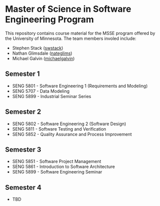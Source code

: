# Master of Science in Software Engineering Program

This repository contains course material for the MSSE
program offered by the University of Minnesota.  The
team members involed include:

* Stephen Stack ([swstack](https://github.com/swstack))
* Nathan Glimsdale ([nateglims](https://github.com/nateglims))
* Michael Galvin ([michaelgalvin](https://github.com/michaelgalvin))


## Semester 1

* SENG 5801 - Software Engineering 1 (Requirements and Modeling)
* SENG 5707 - Data Modeling
* SENG 5899 - Industrial Seminar Series

## Semester 2

* SENG 5802 - Software Engineering 2 (Software Design)
* SENG 5811 - Software Testing and Verification
* SENG 5852 - Quality Assurance and Process Improvement

## Semester 3

* SENG 5851 - Software Project Management
* SENG 5861 - Introduction to Software Architecture
* SENG 5899 - Software Engineering Seminar

## Semester 4

* TBD


